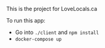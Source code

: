 This is the project for LoveLocals.ca

To run this app:

- Go into `./client` and `npm install`
- `docker-compose up`
